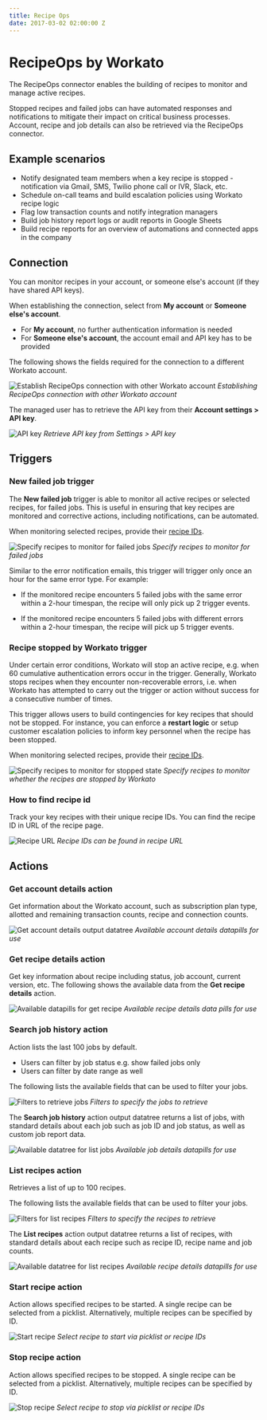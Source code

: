 ```yaml
---
title: Recipe Ops
date: 2017-03-02 02:00:00 Z
---
```


# RecipeOps by Workato
The RecipeOps connector enables the building of recipes to monitor and manage active recipes.

Stopped recipes and failed jobs can have automated responses and notifications to mitigate their impact on critical business processes. Account, recipe and job details can also be retrieved via the RecipeOps connector.

## Example scenarios
- Notify designated team members when a key recipe is stopped - notification via Gmail, SMS, Twilio phone call or IVR, Slack, etc.
- Schedule on-call teams and build escalation policies using Workato recipe logic
- Flag low transaction counts and notify integration managers
- Build job history report logs or audit reports in Google Sheets
- Build recipe reports for an overview of automations and connected apps in the company

## Connection
You can monitor recipes in your account, or someone else's account (if they have shared API keys).

When establishing the connection, select from **My account** or **Someone else's account**.
- For **My account**, no further authentication information is needed
- For **Someone else's account**, the account email and API key has to be provided

The following shows the fields required for the connection to a different Workato account.

![Establish RecipeOps connection with other Workato account](/assets/images/recipe-ops/establish-connection.png)
*Establishing RecipeOps connection with other Workato account*

The managed user has to retrieve the API key from their **Account settings > API key**.

![API key](/assets/images/recipe-ops/api-key.png)
*Retrieve API key from Settings > API key*

## Triggers

### New failed job trigger
The **New failed job** trigger is able to monitor all active recipes or selected recipes, for failed jobs. This is useful in ensuring that key recipes are monitored and corrective actions, including notifications, can be automated.

When monitoring selected recipes, provide their [recipe IDs](#how-to-find-recipe-id).

![Specify recipes to monitor for failed jobs](/assets/images/recipe-ops/specify-recipes-to-monitor-failed-jobs.gif)
*Specify recipes to monitor for failed jobs*

Similar to the error notification emails, this trigger will trigger only once an hour for the same error type. For example:

- If the monitored recipe encounters 5 failed jobs with the same error within a 2-hour timespan, the recipe will only pick up 2 trigger events.

- If the monitored recipe encounters 5 failed jobs with different errors within a 2-hour timespan, the recipe will pick up 5 trigger events.

### Recipe stopped by Workato trigger
Under certain error conditions, Workato will stop an active recipe, e.g. when 60 cumulative authentication errors occur in the trigger. Generally, Workato stops recipes when they encounter non-recoverable errors, i.e. when Workato has attempted to carry out the trigger or action without success for a consecutive number of times.

This trigger allows users to build contingencies for key recipes that should not be stopped. For instance, you can enforce a **restart logic** or setup customer escalation policies to inform key personnel when the recipe has been stopped.

When monitoring selected recipes, provide their [recipe IDs](#how-to-find-recipe-id).

![Specify recipes to monitor for stopped state](/assets/images/recipe-ops/specify-recipes-to-monitor-stopped-recipes.gif)
*Specify recipes to monitor whether the recipes are stopped by Workato*

### How to find recipe id
Track your key recipes with their unique recipe IDs. You can find the recipe ID in URL of the recipe page.

![Recipe URL](/assets/images/recipe-ops/recipe-url.png)
*Recipe IDs can be found in recipe URL*

## Actions

### Get account details action
Get information about the Workato account, such as subscription plan type, allotted and remaining transaction counts, recipe and connection counts.

![Get account details output datatree](/assets/images/recipe-ops/get-account-details.png)
*Available account details datapills for use*

### Get recipe details action
Get key information about recipe including status, job account, current version, etc. The following shows the available data from the **Get recipe details** action.

![Available datapills for get recipe](/assets/images/recipe-ops/available-datatree-for-get-recipe.gif)
*Available recipe details data pills for use*

### Search job history action
Action lists the last 100 jobs by default.
- Users can filter by job status e.g. show failed jobs only
- Users can filter by date range as well

The following lists the available fields that can be used to filter your jobs.

![Filters to retrieve jobs](/assets/images/recipe-ops/filters-to-retrieve-jobs.gif)
*Filters to specify the jobs to retrieve*

The **Search job history** action output datatree returns a list of jobs, with standard details about each job such as job ID and job status, as well as custom job report data.

![Available datatree for list jobs](/assets/images/recipe-ops/available-datatree-for-list-jobs.gif)
*Available job details datapills for use*

### List recipes action
Retrieves a list of up to 100 recipes.

The following lists the available fields that can be used to filter your jobs.

![Filters for list recipes](/assets/images/recipe-ops/filters-for-list-recipes.gif)
*Filters to specify the recipes to retrieve*

The **List recipes** action output datatree returns a list of recipes, with standard details about each recipe such as recipe ID, recipe name and job counts.

![Available datatree for list recipes](/assets/images/recipe-ops/available-datatree-for-list-recipes.gif)
*Available recipe details datapills for use*

### Start recipe action
Action allows specified recipes to be started. A single recipe can be selected from a picklist. Alternatively, multiple recipes can be specified by ID.

![Start recipe](/assets/images/recipe-ops/start-recipe.gif)
*Select recipe to start via picklist or recipe IDs*

### Stop recipe action
Action allows specified recipes to be stopped. A single recipe can be selected from a picklist. Alternatively, multiple recipes can be specified by ID.

![Stop recipe](/assets/images/recipe-ops/stop-recipe.gif)
*Select recipe to stop via picklist or recipe IDs*
